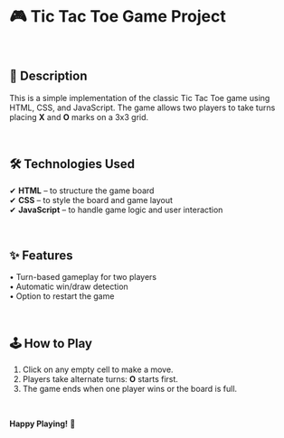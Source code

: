 # 🎮 Tic Tac Toe Game Project

<br>

## 📜 Description
This is a simple implementation of the classic Tic Tac Toe game using  
HTML, CSS, and JavaScript. The game allows two players to take turns  
placing **X** and **O** marks on a 3x3 grid.

<br>

## 🛠️ Technologies Used
✔ **HTML** – to structure the game board  
✔ **CSS** – to style the board and game layout  
✔ **JavaScript** – to handle game logic and user interaction

<br>

## ✨ Features
• Turn-based gameplay for two players  
• Automatic win/draw detection  
• Option to restart the game

<br>

## 🕹️ How to Play
1. Click on any empty cell to make a move.  
2. Players take alternate turns: **O** starts first.  
3. The game ends when one player wins or the board is full.

<br>

**Happy Playing!** 🎉


